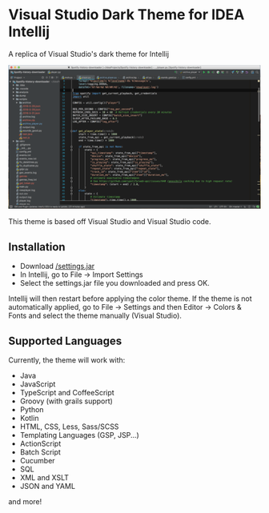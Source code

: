 Visual Studio Dark Theme for IDEA Intellij
============================================

A replica of Visual Studio's dark theme for Intellij

![Example with Python](screenshots/python.png)

This theme is based off Visual Studio and Visual Studio code.

## Installation

- Download [/settings.jar](/settings.jar)
- In Intellij, go to File -> Import Settings
- Select the settings.jar file you downloaded and press OK.

Intellij will then restart before applying the color theme. If the theme is not automatically applied, go to File -> Settings and then Editor -> Colors & Fonts and select the theme manually (Visual Studio).


## Supported Languages

Currently, the theme will work with:

- Java
- JavaScript
- TypeScript and CoffeeScript
- Groovy (with grails support)
- Python
- Kotlin
- HTML, CSS, Less, Sass/SCSS
- Templating Languages (GSP, JSP...)
- ActionScript
- Batch Script
- Cucumber
- SQL
- XML and XSLT
- JSON and YAML

and more!
